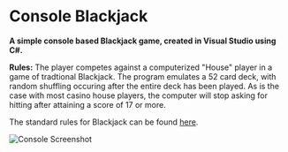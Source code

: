 # Console Blackjack
<b>A simple console based Blackjack game, created in Visual Studio using C#.</b>

<b>Rules:</b>
The player competes against a computerized "House" player in a game of tradtional Blackjack. The program emulates a 52 card deck, with random shuffling occuring after the entire deck has been played. As is the case with most casino house players, the computer will stop asking for hitting after attaining a score of 17 or more.

The standard rules for Blackjack can be found [here](https://en.wikipedia.org/wiki/Blackjack).

![Console Screenshot](http://i.imgur.com/xirAgsf.png "Console Screenshot")
